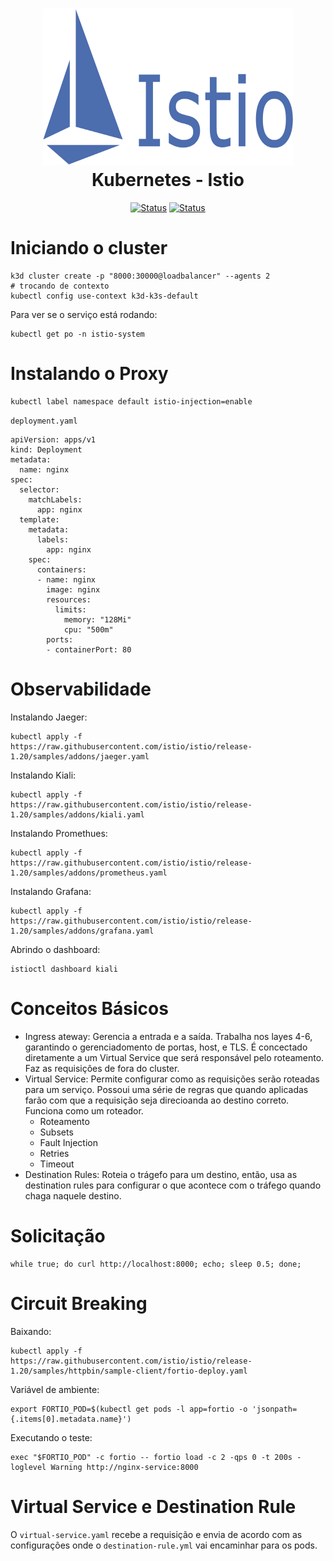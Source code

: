 <h1 align="center">
  <img src="../image/istio.png" alt="Kubernetes" width=400px height=250px >
  <br>
  Kubernetes - Istio
</h1>

<div align="center">

[![Status](https://img.shields.io/badge/version-1.0-blue)]()
[![Status](https://img.shields.io/badge/status-active-success.svg)]()

</div>

# Iniciando o cluster
```
k3d cluster create -p "8000:30000@loadbalancer" --agents 2
# trocando de contexto
kubectl config use-context k3d-k3s-default
```
Para ver se o serviço está rodando:
```
kubectl get po -n istio-system
```

# Instalando o Proxy
```
kubectl label namespace default istio-injection=enable
```
`deployment.yaml`
```
apiVersion: apps/v1
kind: Deployment
metadata:
  name: nginx
spec:
  selector:
    matchLabels:
      app: nginx
  template:
    metadata:
      labels:
        app: nginx
    spec:
      containers:
      - name: nginx
        image: nginx
        resources:
          limits:
            memory: "128Mi"
            cpu: "500m"
        ports:
        - containerPort: 80
```

# Observabilidade
Instalando Jaeger:

```
kubectl apply -f https://raw.githubusercontent.com/istio/istio/release-1.20/samples/addons/jaeger.yaml
```

Instalando Kiali:
```
kubectl apply -f https://raw.githubusercontent.com/istio/istio/release-1.20/samples/addons/kiali.yaml
```
Instalando Promethues:
```
kubectl apply -f https://raw.githubusercontent.com/istio/istio/release-1.20/samples/addons/prometheus.yaml
```
Instalando Grafana:
```
kubectl apply -f https://raw.githubusercontent.com/istio/istio/release-1.20/samples/addons/grafana.yaml
```
Abrindo o dashboard:
```
istioctl dashboard kiali
```

# Conceitos Básicos
* Ingress ateway: Gerencia a entrada e a saída. Trabalha nos layes 4-6, garantindo o gerenciadomento de portas, host, e TLS. É concectado diretamente a um Virtual Service que será responsável pelo roteamento. Faz as requisiçôes de fora do cluster.
* Virtual Service: Permite configurar como as requisições serão roteadas para um serviço. Possoui uma série de regras que quando aplicadas farão com que a requisição seja direcioanda ao destino correto. Funciona como um roteador.
  * Roteamento
  * Subsets
  * Fault Injection
  * Retries
  * Timeout
* Destination Rules: Roteia o trágefo para um destino, então, usa as destination rules para configurar o que acontece com o tráfego quando chaga naquele destino.

# Solicitação
```
while true; do curl http://localhost:8000; echo; sleep 0.5; done;
```

# Circuit Breaking
Baixando:
```
kubectl apply -f https://raw.githubusercontent.com/istio/istio/release-1.20/samples/httpbin/sample-client/fortio-deploy.yaml
```
Variável de ambiente:
```
export FORTIO_POD=$(kubectl get pods -l app=fortio -o 'jsonpath={.items[0].metadata.name}')
```
Executando o teste:
```
exec "$FORTIO_POD" -c fortio -- fortio load -c 2 -qps 0 -t 200s -loglevel Warning http://nginx-service:8000
```

# Virtual Service e Destination Rule
O `virtual-service.yaml` recebe a requisição e envia de acordo com as configurações onde o `destination-rule.yml` vai encaminhar para os pods.

#

#

#

#